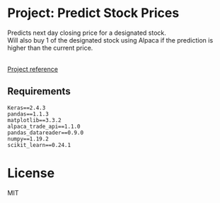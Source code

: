 # Project: Predict Stock Prices

Predicts next day closing price for a designated stock.
<br />Will also buy 1 of the designated stock using Alpaca if the prediction is higher than the current price.

<br />[Project reference](https://www.youtube.com/watch?v=PuZY9q-aKLw)

## Requirements
```
Keras==2.4.3
pandas==1.1.3
matplotlib==3.3.2
alpaca_trade_api==1.1.0
pandas_datareader==0.9.0
numpy==1.19.2
scikit_learn==0.24.1

```

# License
MIT
